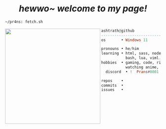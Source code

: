 <h1 align="center">
  <i> hewwo~ welcome to my page! </i>
</h1>


```sh
~/pr4ns: fetch.sh
```

<img align="left" src="https://github.com/pr4ns.png" width="308" />

```haskell
ashtrath@github
------------------------------
os       • Windows 11

pronouns • he/him
learning • html, sass, node.js,
           bash, lua, viml.
hobbies  • gaming, code, ricing,
           watching anime, drink coffee.
  discord  • !  Prans#0001

repos    • 
commits  • 
issues   • 
```
